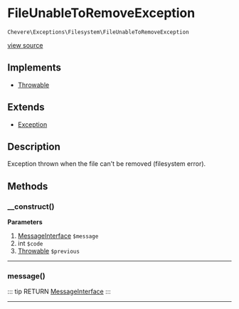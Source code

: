 # FileUnableToRemoveException

`Chevere\Exceptions\Filesystem\FileUnableToRemoveException`

[view source](https://github.com/chevere/chevere/blob/master/exceptions/Filesystem/FileUnableToRemoveException.php)

## Implements

- [Throwable](https://www.php.net/manual/class.throwable)
## Extends

- [Exception](../Core/Exception.md)

## Description

Exception thrown when the file can't be removed (filesystem error).

## Methods

### __construct()

**Parameters**

1. [MessageInterface](../../Interfaces/Message/MessageInterface.md) `$message`
2. int `$code`
3. [Throwable](https://www.php.net/manual/class.throwable) `$previous`

---

### message()

::: tip RETURN
[MessageInterface](../../Interfaces/Message/MessageInterface.md)
:::


---

